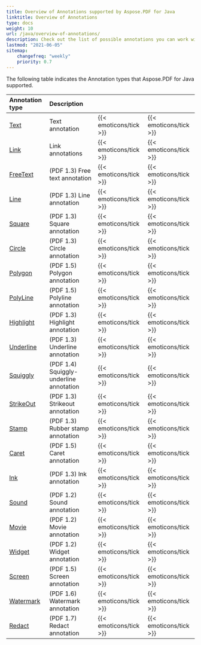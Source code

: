 ```yaml
---
title: Overview of Annotations supported by Aspose.PDF for Java
linktitle: Overview of Annotations 
type: docs
weight: 10
url: /java/overview-of-annotations/
description: Check out the list of possible annotations you can work with using Aspose.PDF for Java.
lastmod: "2021-06-05"
sitemap:
    changefreq: "weekly"
    priority: 0.7
---
```


The following table indicates the Annotation types that Aspose.PDF for Java supported.

|**Annotation type**|**Description**| | |
| :- | :- | :- | :- |
|[Text](/pdf/java/text-annotation/)|Text annotation|{{< emoticons/tick >}}|{{< emoticons/tick >}} |
|[Link](/pdf/java/extra-annotations/)|Link annotations|{{< emoticons/tick >}}|{{< emoticons/tick >}} |
|[FreeText](/pdf/java/text-annotation/)|(PDF 1.3) Free text annotation|{{< emoticons/tick >}}|{{< emoticons/tick >}}|
|[Line](/pdf/java/figures-annotation/)|(PDF 1.3) Line annotation|{{< emoticons/tick >}}|{{< emoticons/tick >}}|
|[Square](/pdf/java/figures-annotation/)|(PDF 1.3) Square annotation|{{< emoticons/tick >}}|{{< emoticons/tick >}}|
|[Circle](/pdf/java/figures-annotation/)|(PDF 1.3) Circle annotation|{{< emoticons/tick >}}|{{< emoticons/tick >}}|
|[Polygon](/pdf/java/figures-annotation/)|(PDF 1.5) Polygon annotation|{{< emoticons/tick >}}|{{< emoticons/tick >}}|
|[PolyLine](/pdf/java/figures-annotation/)|(PDF 1.5) Polyline annotation|{{< emoticons/tick >}}|{{< emoticons/tick >}}|
|[Highlight](/pdf/java/hightlights-annotation/)|(PDF 1.3) Highlight annotation|{{< emoticons/tick >}}|{{< emoticons/tick >}}|
|[Underline](/pdf/java/hightlights-annotation/)|(PDF 1.3) Underline annotation|{{< emoticons/tick >}}|{{< emoticons/tick >}}|
|[Squiggly](/pdf/java/hightlights-annotation/)|(PDF 1.4) Squiggly-underline annotation|{{< emoticons/tick >}}|{{< emoticons/tick >}}|
|[StrikeOut](/pdf/java/hightlights-annotation/)|(PDF 1.3) Strikeout annotation|{{< emoticons/tick >}}|{{< emoticons/tick >}}|
|[Stamp](/pdf/java/stamping/)|(PDF 1.3) Rubber stamp annotation|{{< emoticons/tick >}}|{{< emoticons/tick >}}|
|[Caret](/pdf/java/extra-annotations/)|(PDF 1.5) Caret annotation|{{< emoticons/tick >}}|{{< emoticons/tick >}}|
|[Ink](/pdf/java/ink-annotation/)|(PDF 1.3) Ink annotation|{{< emoticons/tick >}}|{{< emoticons/tick >}}|
|[Sound](/pdf/java/multimedia-annotation/)|(PDF 1.2) Sound annotation|{{< emoticons/tick >}}|{{< emoticons/tick >}}|
|[Movie](/pdf/java/multimedia-annotation/)|(PDF 1.2) Movie annotation|{{< emoticons/tick >}}|{{< emoticons/tick >}}|
|[Widget](/pdf/java/multimedia-annotation/)|(PDF 1.2) Widget annotation|{{< emoticons/tick >}}|{{< emoticons/tick >}}|
|[Screen](/pdf//java/multimedia-annotation/)|(PDF 1.5) Screen annotation|{{< emoticons/tick >}}|{{< emoticons/tick >}}|
|[Watermark](/pdf/java/sticks-annotations/)|(PDF 1.6) Watermark annotation|{{< emoticons/tick >}}|{{< emoticons/tick >}}|
|[Redact](/pdf/java/extra-annotations/)|(PDF 1.7) Redact annotation|{{< emoticons/tick >}}|{{< emoticons/tick >}}|
